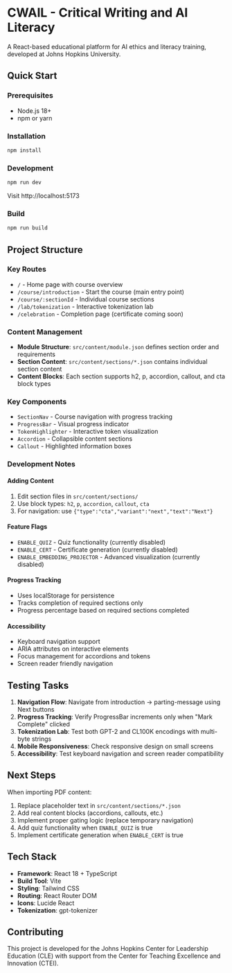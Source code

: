 # CWAIL - Critical Writing and AI Literacy

A React-based educational platform for AI ethics and literacy training, developed at Johns Hopkins University.

## Quick Start

### Prerequisites
- Node.js 18+ 
- npm or yarn

### Installation
```bash
npm install
```

### Development
```bash
npm run dev
```
Visit http://localhost:5173

### Build
```bash
npm run build
```

## Project Structure

### Key Routes
- `/` - Home page with course overview
- `/course/introduction` - Start the course (main entry point)
- `/course/:sectionId` - Individual course sections
- `/lab/tokenization` - Interactive tokenization lab
- `/celebration` - Completion page (certificate coming soon)

### Content Management
- **Module Structure**: `src/content/module.json` defines section order and requirements
- **Section Content**: `src/content/sections/*.json` contains individual section content
- **Content Blocks**: Each section supports h2, p, accordion, callout, and cta block types

### Key Components
- `SectionNav` - Course navigation with progress tracking
- `ProgressBar` - Visual progress indicator
- `TokenHighlighter` - Interactive token visualization
- `Accordion` - Collapsible content sections
- `Callout` - Highlighted information boxes

### Development Notes

#### Adding Content
1. Edit section files in `src/content/sections/`
2. Use block types: `h2`, `p`, `accordion`, `callout`, `cta`
3. For navigation: use `{"type":"cta","variant":"next","text":"Next"}`

#### Feature Flags
- `ENABLE_QUIZ` - Quiz functionality (currently disabled)
- `ENABLE_CERT` - Certificate generation (currently disabled)
- `ENABLE_EMBEDDING_PROJECTOR` - Advanced visualization (currently disabled)

#### Progress Tracking
- Uses localStorage for persistence
- Tracks completion of required sections only
- Progress percentage based on required sections completed

#### Accessibility
- Keyboard navigation support
- ARIA attributes on interactive elements
- Focus management for accordions and tokens
- Screen reader friendly navigation

## Testing Tasks

1. **Navigation Flow**: Navigate from introduction → parting-message using Next buttons
2. **Progress Tracking**: Verify ProgressBar increments only when "Mark Complete" clicked
3. **Tokenization Lab**: Test both GPT-2 and CL100K encodings with multi-byte strings
4. **Mobile Responsiveness**: Check responsive design on small screens
5. **Accessibility**: Test keyboard navigation and screen reader compatibility

## Next Steps

When importing PDF content:
1. Replace placeholder text in `src/content/sections/*.json`
2. Add real content blocks (accordions, callouts, etc.)
3. Implement proper gating logic (replace temporary navigation)
4. Add quiz functionality when `ENABLE_QUIZ` is true
5. Implement certificate generation when `ENABLE_CERT` is true

## Tech Stack

- **Framework**: React 18 + TypeScript
- **Build Tool**: Vite
- **Styling**: Tailwind CSS
- **Routing**: React Router DOM
- **Icons**: Lucide React
- **Tokenization**: gpt-tokenizer

## Contributing

This project is developed for the Johns Hopkins Center for Leadership Education (CLE) with support from the Center for Teaching Excellence and Innovation (CTEI).
